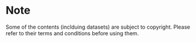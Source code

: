 

# Note
Some of the contents (inclduing datasets) are subject to copyright. Please refer to their terms and conditions before using them.
